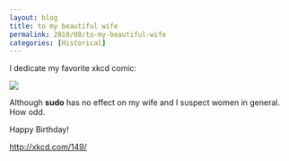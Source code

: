 ```yaml
---
layout: blog
title: to my beautiful wife
permalink: 2010/08/to-my-beautiful-wife
categories: [Historical]
---
```


<p>I dedicate my favorite xkcd comic:</p>
<p><img src="http://imgs.xkcd.com/comics/sandwich.png" border=0 /></p>
<p>Although <b>sudo</b> has no effect on my wife and I suspect women in general. How odd.</p>
<p>Happy Birthday!</p>
<p><a href="http://xkcd.com/149/" title="http://xkcd.com/149/">http://xkcd.com/149/</a></p>
